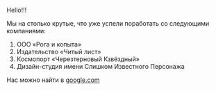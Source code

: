 Hello!!!

Мы на столько крутые, что уже успели поработать со следующими компаниями:

  1. ООО «Рога и копыта»
  2. Издательство «Читый лист»
  3. Космопорт «Черезтерновый Кзвёздный»
  4. Дизайн-студия имени Слишком Известного Персонажа
   
Нас можно найти в [google.com](http://google.com.)